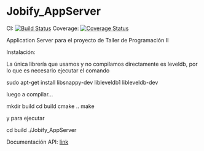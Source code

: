 # Jobify_AppServer


CI: [![Build Status](https://travis-ci.org/alelevinas/Jobify_AppServer.svg?branch=master)](https://travis-ci.org/alelevinas/Jobify_AppServer) Coverage: [![Coverage Status](https://coveralls.io/repos/github/alelevinas/Jobify_AppServer/badge.svg?branch=master)](https://coveralls.io/github/alelevinas/Jobify_AppServer?branch=master) 



Application Server para el proyecto de Taller de Programación II


Instalación:

La única librería que usamos y no compilamos directamente es leveldb, por lo que es necesario ejecutar el comando

sudo apt-get install libsnappy-dev libleveldb1 libleveldb-dev

luego a compilar...

mkdir build
cd build
cmake ..
make

y para ejecutar

cd build
./Jobify_AppServer


Documentación API: [link](http://rebilly.github.io/ReDoc/?url=https://gist.githubusercontent.com/alelevinas/ecb5b029a8775f12c9099d16ece77451/raw/jobify-appserver-api.yaml)

